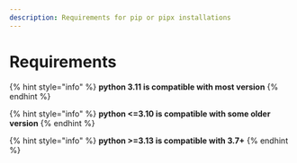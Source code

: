 ```yaml
---
description: Requirements for pip or pipx installations
---
```


# Requirements

{% hint style="info" %}
**python 3.11 is compatible with most version**
{% endhint %}

{% hint style="info" %}
**python <=3.10 is compatible with some older version**
{% endhint %}

{% hint style="info" %}
**python >=3.13 is compatible with 3.7+**
{% endhint %}

